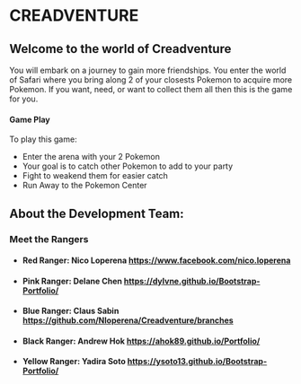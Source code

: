 # CREADVENTURE

## Welcome to the world of Creadventure
 You will embark on a journey to gain more friendships. You enter the world of Safari where you bring along 2 of your closests Pokemon to acquire more Pokemon. If you want, need, or want to collect them all then this is the game for you.

#### Game Play
To play this game:
 * Enter the arena with your 2 Pokemon
 * Your goal is to catch other Pokemon to add to your party
 * Fight to weakend them for easier catch
 * Run Away to the Pokemon Center

## About the Development Team:

### Meet the Rangers

* #### Red Ranger: Nico Loperena https://www.facebook.com/nico.loperena
* #### Pink Ranger: Delane Chen https://dylvne.github.io/Bootstrap-Portfolio/
* #### Blue Ranger: Claus Sabin https://github.com/Nloperena/Creadventure/branches
* #### Black Ranger: Andrew Hok https://ahok89.github.io/Portfolio/
* #### Yellow Ranger: Yadira Soto https://ysoto13.github.io/Bootstrap-Portfolio/
